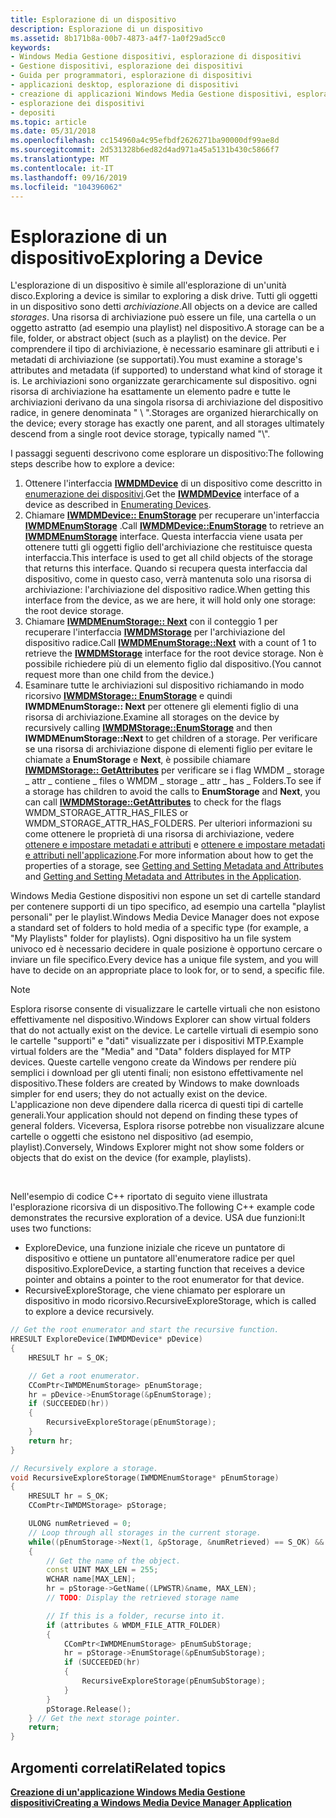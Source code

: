 ```yaml
---
title: Esplorazione di un dispositivo
description: Esplorazione di un dispositivo
ms.assetid: 8b171b8a-00b7-4873-a4f7-1a0f29ad5cc0
keywords:
- Windows Media Gestione dispositivi, esplorazione di dispositivi
- Gestione dispositivi, esplorazione dei dispositivi
- Guida per programmatori, esplorazione di dispositivi
- applicazioni desktop, esplorazione di dispositivi
- creazione di applicazioni Windows Media Gestione dispositivi, esplorazione di dispositivi
- esplorazione dei dispositivi
- depositi
ms.topic: article
ms.date: 05/31/2018
ms.openlocfilehash: cc154960a4c95efbdf2626271ba90000df99ae8d
ms.sourcegitcommit: 2d531328b6ed82d4ad971a45a5131b430c5866f7
ms.translationtype: MT
ms.contentlocale: it-IT
ms.lasthandoff: 09/16/2019
ms.locfileid: "104396062"
---
```

# <a name="exploring-a-device"></a><span data-ttu-id="f9976-110">Esplorazione di un dispositivo</span><span class="sxs-lookup"><span data-stu-id="f9976-110">Exploring a Device</span></span>

<span data-ttu-id="f9976-111">L'esplorazione di un dispositivo è simile all'esplorazione di un'unità disco.</span><span class="sxs-lookup"><span data-stu-id="f9976-111">Exploring a device is similar to exploring a disk drive.</span></span> <span data-ttu-id="f9976-112">Tutti gli oggetti in un dispositivo sono detti *archiviazione*.</span><span class="sxs-lookup"><span data-stu-id="f9976-112">All objects on a device are called *storages*.</span></span> <span data-ttu-id="f9976-113">Una risorsa di archiviazione può essere un file, una cartella o un oggetto astratto (ad esempio una playlist) nel dispositivo.</span><span class="sxs-lookup"><span data-stu-id="f9976-113">A storage can be a file, folder, or abstract object (such as a playlist) on the device.</span></span> <span data-ttu-id="f9976-114">Per comprendere il tipo di archiviazione, è necessario esaminare gli attributi e i metadati di archiviazione (se supportati).</span><span class="sxs-lookup"><span data-stu-id="f9976-114">You must examine a storage's attributes and metadata (if supported) to understand what kind of storage it is.</span></span> <span data-ttu-id="f9976-115">Le archiviazioni sono organizzate gerarchicamente sul dispositivo. ogni risorsa di archiviazione ha esattamente un elemento padre e tutte le archiviazioni derivano da una singola risorsa di archiviazione del dispositivo radice, in genere denominata " \\ ".</span><span class="sxs-lookup"><span data-stu-id="f9976-115">Storages are organized hierarchically on the device; every storage has exactly one parent, and all storages ultimately descend from a single root device storage, typically named "\\".</span></span>

<span data-ttu-id="f9976-116">I passaggi seguenti descrivono come esplorare un dispositivo:</span><span class="sxs-lookup"><span data-stu-id="f9976-116">The following steps describe how to explore a device:</span></span>

1.  <span data-ttu-id="f9976-117">Ottenere l'interfaccia [**IWMDMDevice**](/windows/desktop/api/mswmdm/nn-mswmdm-iwmdmdevice) di un dispositivo come descritto in [enumerazione dei dispositivi](enumerating-devices.md).</span><span class="sxs-lookup"><span data-stu-id="f9976-117">Get the [**IWMDMDevice**](/windows/desktop/api/mswmdm/nn-mswmdm-iwmdmdevice) interface of a device as described in [Enumerating Devices](enumerating-devices.md).</span></span>
2.  <span data-ttu-id="f9976-118">Chiamare [**IWMDMDevice:: EnumStorage**](/windows/desktop/api/mswmdm/nf-mswmdm-iwmdmdevice-enumstorage) per recuperare un'interfaccia [**IWMDMEnumStorage**](/windows/desktop/api/mswmdm/nn-mswmdm-iwmdmenumstorage) .</span><span class="sxs-lookup"><span data-stu-id="f9976-118">Call [**IWMDMDevice::EnumStorage**](/windows/desktop/api/mswmdm/nf-mswmdm-iwmdmdevice-enumstorage) to retrieve an [**IWMDMEnumStorage**](/windows/desktop/api/mswmdm/nn-mswmdm-iwmdmenumstorage) interface.</span></span> <span data-ttu-id="f9976-119">Questa interfaccia viene usata per ottenere tutti gli oggetti figlio dell'archiviazione che restituisce questa interfaccia.</span><span class="sxs-lookup"><span data-stu-id="f9976-119">This interface is used to get all child objects of the storage that returns this interface.</span></span> <span data-ttu-id="f9976-120">Quando si recupera questa interfaccia dal dispositivo, come in questo caso, verrà mantenuta solo una risorsa di archiviazione: l'archiviazione del dispositivo radice.</span><span class="sxs-lookup"><span data-stu-id="f9976-120">When getting this interface from the device, as we are here, it will hold only one storage: the root device storage.</span></span>
3.  <span data-ttu-id="f9976-121">Chiamare [**IWMDMEnumStorage:: Next**](/windows/desktop/api/mswmdm/nf-mswmdm-iwmdmenumstorage-next) con il conteggio 1 per recuperare l'interfaccia [**IWMDMStorage**](/windows/desktop/api/mswmdm/nn-mswmdm-iwmdmstorage) per l'archiviazione del dispositivo radice.</span><span class="sxs-lookup"><span data-stu-id="f9976-121">Call [**IWMDMEnumStorage::Next**](/windows/desktop/api/mswmdm/nf-mswmdm-iwmdmenumstorage-next) with a count of 1 to retrieve the [**IWMDMStorage**](/windows/desktop/api/mswmdm/nn-mswmdm-iwmdmstorage) interface for the root device storage.</span></span> <span data-ttu-id="f9976-122">Non è possibile richiedere più di un elemento figlio dal dispositivo.</span><span class="sxs-lookup"><span data-stu-id="f9976-122">(You cannot request more than one child from the device.)</span></span>
4.  <span data-ttu-id="f9976-123">Esaminare tutte le archiviazioni sul dispositivo richiamando in modo ricorsivo [**IWMDMStorage:: EnumStorage**](/windows/desktop/api/mswmdm/nf-mswmdm-iwmdmstorage-enumstorage) e quindi **IWMDMEnumStorage:: Next** per ottenere gli elementi figlio di una risorsa di archiviazione.</span><span class="sxs-lookup"><span data-stu-id="f9976-123">Examine all storages on the device by recursively calling [**IWMDMStorage::EnumStorage**](/windows/desktop/api/mswmdm/nf-mswmdm-iwmdmstorage-enumstorage) and then **IWMDMEnumStorage::Next** to get children of a storage.</span></span> <span data-ttu-id="f9976-124">Per verificare se una risorsa di archiviazione dispone di elementi figlio per evitare le chiamate a **EnumStorage** e **Next**, è possibile chiamare [**IWMDMStorage:: GetAttributes**](/windows/desktop/api/mswmdm/nf-mswmdm-iwmdmstorage-getattributes) per verificare se i flag WMDM \_ storage \_ attr \_ contiene \_ files o WMDM \_ storage \_ attr \_ has \_ Folders.</span><span class="sxs-lookup"><span data-stu-id="f9976-124">To see if a storage has children to avoid the calls to **EnumStorage** and **Next**, you can call [**IWMDMStorage::GetAttributes**](/windows/desktop/api/mswmdm/nf-mswmdm-iwmdmstorage-getattributes) to check for the flags WMDM\_STORAGE\_ATTR\_HAS\_FILES or WMDM\_STORAGE\_ATTR\_HAS\_FOLDERS.</span></span> <span data-ttu-id="f9976-125">Per ulteriori informazioni su come ottenere le proprietà di una risorsa di archiviazione, vedere [ottenere e impostare metadati e attributi](getting-and-setting-metadata-and-attributes.md) e [ottenere e impostare metadati e attributi nell'applicazione](getting-and-setting-metadata-and-attributes-in-the-application.md).</span><span class="sxs-lookup"><span data-stu-id="f9976-125">For more information about how to get the properties of a storage, see [Getting and Setting Metadata and Attributes](getting-and-setting-metadata-and-attributes.md) and [Getting and Setting Metadata and Attributes in the Application](getting-and-setting-metadata-and-attributes-in-the-application.md).</span></span>

<span data-ttu-id="f9976-126">Windows Media Gestione dispositivi non espone un set di cartelle standard per contenere supporti di un tipo specifico, ad esempio una cartella "playlist personali" per le playlist.</span><span class="sxs-lookup"><span data-stu-id="f9976-126">Windows Media Device Manager does not expose a standard set of folders to hold media of a specific type (for example, a "My Playlists" folder for playlists).</span></span> <span data-ttu-id="f9976-127">Ogni dispositivo ha un file system univoco ed è necessario decidere in quale posizione è opportuno cercare o inviare un file specifico.</span><span class="sxs-lookup"><span data-stu-id="f9976-127">Every device has a unique file system, and you will have to decide on an appropriate place to look for, or to send, a specific file.</span></span>

> [!Note]  
> <span data-ttu-id="f9976-128">Esplora risorse consente di visualizzare le cartelle virtuali che non esistono effettivamente nel dispositivo.</span><span class="sxs-lookup"><span data-stu-id="f9976-128">Windows Explorer can show virtual folders that do not actually exist on the device.</span></span> <span data-ttu-id="f9976-129">Le cartelle virtuali di esempio sono le cartelle "supporti" e "dati" visualizzate per i dispositivi MTP.</span><span class="sxs-lookup"><span data-stu-id="f9976-129">Example virtual folders are the "Media" and "Data" folders displayed for MTP devices.</span></span> <span data-ttu-id="f9976-130">Queste cartelle vengono create da Windows per rendere più semplici i download per gli utenti finali; non esistono effettivamente nel dispositivo.</span><span class="sxs-lookup"><span data-stu-id="f9976-130">These folders are created by Windows to make downloads simpler for end users; they do not actually exist on the device.</span></span> <span data-ttu-id="f9976-131">L'applicazione non deve dipendere dalla ricerca di questi tipi di cartelle generali.</span><span class="sxs-lookup"><span data-stu-id="f9976-131">Your application should not depend on finding these types of general folders.</span></span> <span data-ttu-id="f9976-132">Viceversa, Esplora risorse potrebbe non visualizzare alcune cartelle o oggetti che esistono nel dispositivo (ad esempio, playlist).</span><span class="sxs-lookup"><span data-stu-id="f9976-132">Conversely, Windows Explorer might not show some folders or objects that do exist on the device (for example, playlists).</span></span>

 

<span data-ttu-id="f9976-133">Nell'esempio di codice C++ riportato di seguito viene illustrata l'esplorazione ricorsiva di un dispositivo.</span><span class="sxs-lookup"><span data-stu-id="f9976-133">The following C++ example code demonstrates the recursive exploration of a device.</span></span> <span data-ttu-id="f9976-134">USA due funzioni:</span><span class="sxs-lookup"><span data-stu-id="f9976-134">It uses two functions:</span></span>

-   <span data-ttu-id="f9976-135">ExploreDevice, una funzione iniziale che riceve un puntatore di dispositivo e ottiene un puntatore all'enumeratore radice per quel dispositivo.</span><span class="sxs-lookup"><span data-stu-id="f9976-135">ExploreDevice, a starting function that receives a device pointer and obtains a pointer to the root enumerator for that device.</span></span>
-   <span data-ttu-id="f9976-136">RecursiveExploreStorage, che viene chiamato per esplorare un dispositivo in modo ricorsivo.</span><span class="sxs-lookup"><span data-stu-id="f9976-136">RecursiveExploreStorage, which is called to explore a device recursively.</span></span>


```C++
// Get the root enumerator and start the recursive function.
HRESULT ExploreDevice(IWMDMDevice* pDevice)
{
    HRESULT hr = S_OK;

    // Get a root enumerator.
    CComPtr<IWMDMEnumStorage> pEnumStorage;
    hr = pDevice->EnumStorage(&pEnumStorage);
    if (SUCCEEDED(hr))
    {
        RecursiveExploreStorage(pEnumStorage);
    }
    return hr;
}

// Recursively explore a storage.
void RecursiveExploreStorage(IWMDMEnumStorage* pEnumStorage)
{
    HRESULT hr = S_OK;
    CComPtr<IWMDMStorage> pStorage;

    ULONG numRetrieved = 0;
    // Loop through all storages in the current storage.
    while((pEnumStorage->Next(1, &pStorage, &numRetrieved) == S_OK) && (numRetrieved == 1))
    {
        // Get the name of the object.
        const UINT MAX_LEN = 255;
        WCHAR name[MAX_LEN];
        hr = pStorage->GetName((LPWSTR)&name, MAX_LEN);
        // TODO: Display the retrieved storage name

        // If this is a folder, recurse into it.
        if (attributes & WMDM_FILE_ATTR_FOLDER)
        {
            CComPtr<IWMDMEnumStorage> pEnumSubStorage;
            hr = pStorage->EnumStorage(&pEnumSubStorage);
            if (SUCCEEDED(hr)
            {
                RecursiveExploreStorage(pEnumSubStorage);
            }
        }
        pStorage.Release();
    } // Get the next storage pointer.
    return;
}
```



## <a name="related-topics"></a><span data-ttu-id="f9976-137">Argomenti correlati</span><span class="sxs-lookup"><span data-stu-id="f9976-137">Related topics</span></span>

<dl> <dt>

[<span data-ttu-id="f9976-138">**Creazione di un'applicazione Windows Media Gestione dispositivi**</span><span class="sxs-lookup"><span data-stu-id="f9976-138">**Creating a Windows Media Device Manager Application**</span></span>](creating-a-windows-media-device-manager-application.md)
</dt> </dl>

 

 




